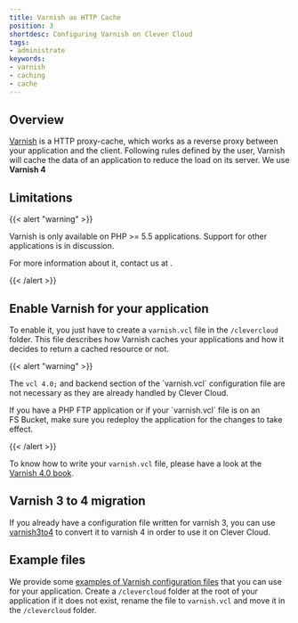 ```yaml
---
title: Varnish as HTTP Cache
position: 3
shortdesc: Configuring Varnish on Clever Cloud
tags:
- administrate
keywords:
- varnish
- caching
- cache
---
```


## Overview

[Varnish](https://www.varnish-cache.org/) is a HTTP proxy-cache, which works as a reverse proxy between your application
and the client. Following rules defined by the user, Varnish will cache the data of an application to reduce the load on its server. We use **Varnish 4**

## Limitations

{{< alert "warning" >}}
<p>Varnish is only available on PHP >= 5.5 applications. Support for other applications is in discussion.</p> 
<p>For more information about it, contact us at <support@clever-cloud.com>.</p>
{{< /alert >}}

## Enable Varnish for your application

To enable it, you just have to create a `varnish.vcl` file in the `/clevercloud` folder.
This file describes how Varnish caches your applications and how it decides to return a cached resource or not.

{{< alert "warning" >}}
<p>The <code>vcl 4.0;</code> and backend section of the `varnish.vcl` configuration file are not necessary as they are already handled by Clever Cloud.</p>
<p>If you have a PHP FTP application or if your `varnish.vcl` file is on an FS Bucket, make sure you redeploy the application for the changes to take effect.</p>
{{< /alert >}}

To know how to write your `varnish.vcl` file, please have a look at the [Varnish 4.0 book](https://book.varnish-software.com/4.0/).

## Varnish 3 to 4 migration

If you already have a configuration file written for varnish 3, you can use [varnish3to4](https://GitHub.com/fgsch/varnish3to4) to convert it to varnish 4 in order to use it on Clever Cloud.

## Example files

We provide some [examples of Varnish configuration files](https://GitHub.com/CleverCloud/varnish-examples) that you can
use for your application. Create a `/clevercloud` folder at the root of your application if it does not exist,
rename the file to `varnish.vcl` and move it in the `/clevercloud` folder.
